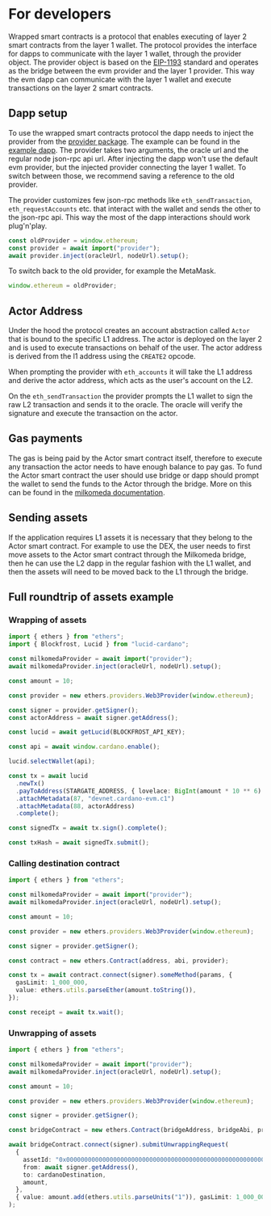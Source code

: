 # For developers

Wrapped smart contracts is a protocol that enables executing of layer 2 smart contracts from the layer 1 wallet. The protocol provides the interface for dapps to communicate with the layer 1 wallet, through the provider object. The provider object is based on the [EIP-1193](https://eips.ethereum.org/EIPS/eip-1193) standard and operates as the bridge between the evm provider and the layer 1 provider. This way the evm dapp can communicate with the layer 1 wallet and execute transactions on the layer 2 smart contracts.

## Dapp setup

To use the wrapped smart contracts protocol the dapp needs to inject the provider from the [provider package](../packages/provider/). The example can be found in the [example dapp](../packages/dapp-example/src/App.tsx).
The provider takes two arguments, the oracle url and the regular node json-rpc api url. After injecting the dapp won't use the default evm provider, but the injected provider connecting the layer 1 wallet. To switch between those, we recommend saving a reference to the old provider.

The provider customizes few json-rpc methods like `eth_sendTransaction`, `eth_requestAccounts` etc. that interact with the wallet and sends the other to the json-rpc api. This way the most of the dapp interactions should work plug'n'play.

```typescript
const oldProvider = window.ethereum;
const provider = await import("provider");
await provider.inject(oracleUrl, nodeUrl).setup();
```

To switch back to the old provider, for example the MetaMask.

```typescript
window.ethereum = oldProvider;
```

## Actor Address

Under the hood the protocol creates an account abstraction called `Actor` that is bound to the specific L1 address. The actor is deployed on the layer 2 and is used to execute transactions on behalf of the user. The actor address is derived from the l1 address using the `CREATE2` opcode.

When prompting the provider with `eth_accounts` it will take the L1 address and derive the actor address, which acts as the user's account on the L2.

On the `eth_sendTransaction` the provider prompts the L1 wallet to sign the raw L2 transaction and sends it to the oracle. The oracle will verify the signature and execute the transaction on the actor.

## Gas payments

The gas is being paid by the Actor smart contract itself, therefore to execute any transaction the actor needs to have enough balance to pay gas. To fund the Actor smart contract the user should use bridge or dapp should prompt the wallet to send the funds to the Actor through the bridge. More on this can be found in the [milkomeda documentation](https://dcspark.github.io/milkomeda-documentation/).

## Sending assets

If the application requires L1 assets it is necessary that they belong to the Actor smart contract. For example to use the DEX, the user needs to first move assets to the Actor smart contract through the Milkomeda bridge, then he can use the L2 dapp in the regular fashion with the L1 wallet, and then the assets will need to be moved back to the L1 through the bridge.

## Full roundtrip of assets example

### Wrapping of assets

```typescript
import { ethers } from "ethers";
import { Blockfrost, Lucid } from "lucid-cardano";

const milkomedaProvider = await import("provider");
await milkomedaProvider.inject(oracleUrl, nodeUrl).setup();

const amount = 10;

const provider = new ethers.providers.Web3Provider(window.ethereum);

const signer = provider.getSigner();
const actorAddress = await signer.getAddress();

const lucid = await getLucid(BLOCKFROST_API_KEY);

const api = await window.cardano.enable();

lucid.selectWallet(api);

const tx = await lucid
  .newTx()
  .payToAddress(STARGATE_ADDRESS, { lovelace: BigInt(amount * 10 ** 6) })
  .attachMetadata(87, "devnet.cardano-evm.c1")
  .attachMetadata(88, actorAddress)
  .complete();

const signedTx = await tx.sign().complete();

const txHash = await signedTx.submit();
```

### Calling destination contract

```typescript
import { ethers } from "ethers";

const milkomedaProvider = await import("provider");
await milkomedaProvider.inject(oracleUrl, nodeUrl).setup();

const amount = 10;

const provider = new ethers.providers.Web3Provider(window.ethereum);

const signer = provider.getSigner();

const contract = new ethers.Contract(address, abi, provider);

const tx = await contract.connect(signer).someMethod(params, {
  gasLimit: 1_000_000,
  value: ethers.utils.parseEther(amount.toString()),
});

const receipt = await tx.wait();
```

### Unwrapping of assets

```typescript
import { ethers } from "ethers";

const milkomedaProvider = await import("provider");
await milkomedaProvider.inject(oracleUrl, nodeUrl).setup();

const amount = 10;

const provider = new ethers.providers.Web3Provider(window.ethereum);

const signer = provider.getSigner();

const bridgeContract = new ethers.Contract(bridgeAddress, bridgeAbi, provider);

await bridgeContract.connect(signer).submitUnwrappingRequest(
  {
    assetId: "0x0000000000000000000000000000000000000000000000000000000000000000",
    from: await signer.getAddress(),
    to: cardanoDestination,
    amount,
  },
  { value: amount.add(ethers.utils.parseUnits("1")), gasLimit: 1_000_000 }
);
```
